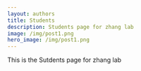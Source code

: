 ```yaml
---
layout: authors
title: Students
description: Students page for zhang lab
image: /img/post1.png
hero_image: /img/post1.png
---
```


This is the Sutdents page for zhang lab
